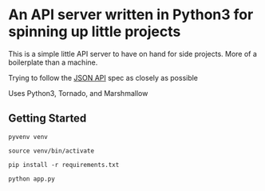 # An API server written in Python3 for spinning up little projects

This is a simple little API server to have on hand for side projects. More of a boilerplate than a machine.

Trying to follow the [JSON API](http://jsonapi.org/) spec as closely as possible

Uses Python3, Tornado, and Marshmallow

## Getting Started
`pyvenv venv`

`source venv/bin/activate`

`pip install -r requirements.txt`

`python app.py`